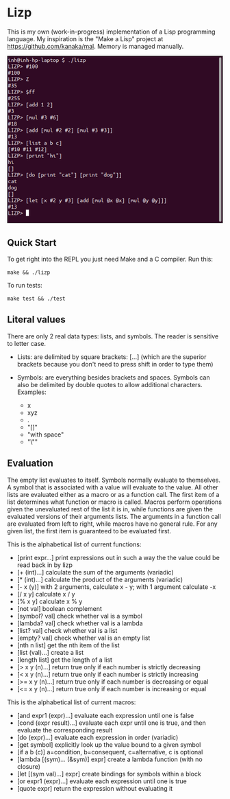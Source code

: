 # Lizp

This is my own (work-in-progress) implementation of a Lisp programming language.
My inspiration is the "Make a Lisp" project at https://github.com/kanaka/mal.
Memory is managed manually.

![Terminal window screenshot](./screenshot.png)

## Quick Start

To get right into the REPL you just need Make and a C compiler. Run this:

```shell
make && ./lizp
```

To run tests:

```shell
make test && ./test
```

## Literal values

There are only 2 real data types: lists, and symbols. The reader is sensitive to
letter case.

* Lists: are delimited by square brackets: \[...] (which are the superior
  brackets because you don't need to press shift in order to type them)
 
* Symbols: are everything besides brackets and spaces. Symbols can also be
  delimited by double quotes to allow additional characters.
  Examples:
  * x
  * xyz
  * .
  * "[]"
  * "with space"
  * "\\""

## Evaluation

The empty list evaluates to itself. Symbols normally evaluate to themselves.  A
symbol that is associated with a value will evaluate to the value.  All other
lists are evaluated either as a macro or as a function call. The first item of a
list determines what function or macro is called. Macros perform operations
given the unevaluated rest of the list it is in, while functions are given the
evaluated versions of their arguments lists. The arguments in a function call
are evaluated from left to right, while macros have no general rule. For any given
list, the first item is guaranteed to be evaluated first.

This is the alphabetical list of current functions:
* \[print expr...] print expressions out in such a way the the value could be read back in by lizp
* \[+ (int)...] calculate the sum of the arguments (variadic)
* \[* (int)...] calculate the product of the arguments (variadic)
* \[- x (y)] with 2 arguments, calculate x - y; with 1 argument calculate -x
* \[/ x y] calculate x / y
* \[% x y] calculate x % y
* \[not val] boolean complement
* \[symbol? val] check whether val is a symbol
* \[lambda? val] check whether val is a lambda
* \[list? val] check whether val is a list
* \[empty? val] check whether val is an empty list
* \[nth n list] get the nth item of the list
* \[list (val)...] create a list
* \[length list] get the length of a list
* \[> x y (n)...] return true only if each number is strictly decreasing
* \[< x y (n)...] return true only if each number is strictly increasing
* \[>= x y (n)...] return true only if each number is decreasing or equal
* \[<= x y (n)...] return true only if each number is increasing or equal

This is the alphabetical list of current macros:
* \[and expr1 (expr)...] evaluate each expression until one is false
* \[cond (expr result)...] evaluate each expr until one is true, and then evaluate the corresponding result
* \[do (expr)...] evaluate each expression in order (variadic)
* \[get symbol] explicitly look up the value bound to a given symbol
* \[if a b (c)] a=condition, b=consequent, c=alternative, c is optional
* \[lambda \[(sym)... (&sym)] expr] create a lambda function (with no closure)
* \[let \[(sym val)...] expr] create bindings for symbols within a block
* \[or expr1 (expr)...] evaluate each expression until one is true
* \[quote expr] return the expression without evaluating it

